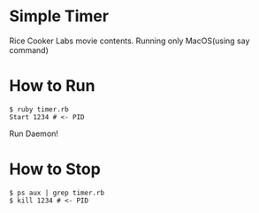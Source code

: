 # Simple Timer

Rice Cooker Labs movie contents.
Running only MacOS(using say command)

# How to Run

```
$ ruby timer.rb
Start 1234 # <- PID
```

Run Daemon!

# How to Stop

```
$ ps aux | grep timer.rb
$ kill 1234 # <- PID
```
